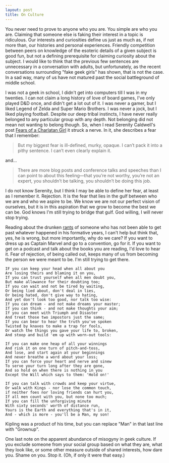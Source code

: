 ```yaml
---
layout: post
title: On Culture
---
```


You never need to prove to anyone who you are. You simple are who you are. Claiming that someone else is faking their interest in a topic is ridiculous. Our interests and curiosities define us just as much as, if not more than, our histories and personal experiences. Friendly competition between peers on knowledge of the esoteric details of a given subject is good fun, but not a defining prerequisite for claiming curiosity about the subject. I would like to think that the previous few sentences are unnecessary in a conversation with adults, but unfortunately, as the recent conversations surrounding "fake geek girls" has shown, that is not the case. In a sad way, many of us have not matured past the social battleground of middle school. 

I was not a geek in school, I didn't get into computers till I was in my twenties. I can not claim a long history of love of board games, I've only played D&D once, and didn't get a lot out of it. I was never a gamer, but I liked Legend of Zelda and Super Mario Brothers. I was never a jock, but I liked playing football. Despite our deep tribal instincts, I have never really belonged to any particular group with any depth. Not belonging did not mean not wanting to belong though. So, when I read Serenity Caldwell's post [Fears of a Charlatan Girl][1] it struck a nerve. In it, she describes a fear that I remember:

>But my biggest fear is ill-defined, murky, opaque. I can’t pack it into a pithy sentence. I can’t even clearly explain it.

and...

>There are more blog posts and conference talks and speeches than I can point to about this feeling—that you’re not worthy, you’re not an expert, you shouldn’t be talking, you shouldn’t be doing this job.

I do not know Serenity, but I think I may be able to define her fear, at least as I remember it. Rejection. It is the fear that lies in the gulf between who we are and who we aspire to be. We know we are not our perfect vision of ourselves, but it is in this aspiration that we grow to become the best we can be. God knows I'm still trying to bridge that gulf. God willing, I will never stop trying. 

Reading about the drunken [rants][2] of someone who has not been able to get past whatever happened in his formative years, I can't help but think that, yes, he is wrong, but more importantly, why do we care? If you want to dress up as Captain Marvel and go to a convention, go for it. If you want to get on a podcast and talk about the books you are reading, I'd love to hear it. Fear of rejection, of being called out, keeps many of us from becoming the person we were meant to be. I'm still trying to get there. 

	IF you can keep your head when all about you 
	Are losing theirs and blaming it on you,
	If you can trust yourself when all men doubt you,
	But make allowance for their doubting too;
	If you can wait and not be tired by waiting,
	Or being lied about, don't deal in lies,
	Or being hated, don't give way to hating,
	And yet don't look too good, nor talk too wise:
	If you can dream - and not make dreams your master;
	If you can think - and not make thoughts your aim;
	If you can meet with Triumph and Disaster
	And treat those two impostors just the same;
	If you can bear to hear the truth you've spoken
	Twisted by knaves to make a trap for fools,
	Or watch the things you gave your life to, broken,
	And stoop and build 'em up with worn-out tools:
	
	If you can make one heap of all your winnings 
	And risk it on one turn of pitch-and-toss,
	And lose, and start again at your beginnings
	And never breathe a word about your loss;
	If you can force your heart and nerve and sinew
	To serve your turn long after they are gone,
	And so hold on when there is nothing in you
	Except the Will which says to them: 'Hold on!'
	
	If you can talk with crowds and keep your virtue,
	Or walk with Kings - nor lose the common touch,
	if neither foes nor loving friends can hurt you,
	If all men count with you, but none too much;
	If you can fill the unforgiving minute
	With sixty seconds' worth of distance run,
	Yours is the Earth and everything that's in it,
	And - which is more - you'll be a Man, my son!
	
	

Kipling was a product of his time, but you can replace "Man" in that last line with "Grownup". 

One last note on the apparent abundance of misogyny in geek culture. If you exclude someone from your social group based on what they are, what they look like, or some other measure outside of shared interests, how dare you. Shame on you. Stop it. (Oh, if only it were that easy.)


[1]: http://manyhats.tumblr.com/post/37410592164/fears-of-a-charlatan-girl
[2]: http://www.newstatesman.com/culture/2012/11/nerds-stop-hating-women-please
